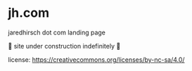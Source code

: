 # jh.com

jaredhirsch dot com landing page

🚧 site under construction indefinitely 🚧

license: https://creativecommons.org/licenses/by-nc-sa/4.0/
